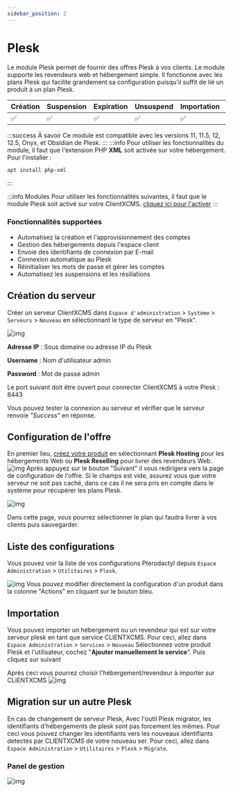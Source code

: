 ```yaml
---
sidebar_position: 2
---
```


# Plesk

Le module Plesk permet de fournir des offres Plesk à vos clients. Le module supporte les revendeurs web et hébergement simple. Il fonctionne avec les plans Plesk qui facilite grandement sa configuration puisqu'il suffit de lié un produit à un plan Plesk.

| Création 	| Suspension 	| Expiration 	| Unsuspend 	| Importation 	| Options 	|  Amélioration 	|
|----------	|------------	|------------	|-----------	|-------------	|---------	|---------	|
|     ✅    	|      ✅     	|      ✅     	|     ✅     	|      ✅      	|    ✅    	|   ✅    	|

:::success À savoir
Ce module est compatible avec les versions 11, 11.5, 12, 12.5, Onyx, et Obsidian de Plesk.
:::
:::info
Pour utiliser les fonctionnalités du module, il faut que l'extension PHP **XML** soit activée sur votre hébergement. Pour l'installer : 
```bash
apt install php-xml
```
:::

:::info Modules
Pour utiliser les fonctionnalités suivantes, il faut que le module Plesk soit activé sur votre ClientXCMS. [cliquez ici pour l'activer](../)
:::
### Fonctionnalités supportées 
- Automatisez la création et l'approvisionnement des comptes
- Gestion des hébergements depuis l'espace client
- Envoie des identifiants de connexion par E-mail
- Connexion automatique au Plesk
- Réinitialiser les mots de passe et gérer les comptes
- Automatisez les suspensions et les résiliations

## Création du serveur

Créer un serveur ClientXCMS dans `Espace d'administration` > `Système` > `Serveurs` > `Nouveau` en sélectionnant le type de serveur en "Plesk". 

![img](https://media.discordapp.net/attachments/926274245225504779/962908593890406430/unknown.png)

**Adresse IP** : Sous domaine ou adresse IP du Plesk

**Username** : Nom d'utilisateur admin

**Password** : Mot de passe admin

Le port suivant doit être ouvert pour connecter ClientXCMS à votre Plesk : 8443

Vous pouvez tester la connexion au serveur et vérifier que le serveur renvoie *"Success"* en réponse.

## Configuration de l'offre
En premier lieu, [créez votre produit](../../store/produits#création) en sélectionnant **Plesk Hosting** pour les hébergements Web ou **Plesk Reselling** pour livrer des revendeurs Web.
![img](https://media.discordapp.net/attachments/926274245225504779/962910219158028318/unknown.png)
Après appuyez sur le bouton "Suivant" il vous redirigera vers la page de configuration de l'offre. Si le champs est vide, assurez vous que votre serveur ne soit pas caché, dans ce cas il ne sera pris en compte dans le système pour récupérer les plans Plesk.

![img](https://media.discordapp.net/attachments/926274245225504779/962911997190610984/unknown.png)

Dans cette page, vous pourrez sélectionner le plan qui faudra livrer à vos clients puis sauvegarder.
## Liste des configurations
Vous pouvez voir la liste de vos configurations Pterodactyl depuis `Espace Administration` > `Utilitaires` > `Plesk`.

![img](https://media.discordapp.net/attachments/926274245225504779/962912787334574100/unknown.png)
Vous pouvez modifier directement la configuration d'un produit dans la colonne "Actions" en cliquant sur le bouton bleu.

## Importation
Vous pouvez importer un hébergement ou un revendeur qui est sur votre serveur plesk en tant que service CLIENTXCMS. Pour ceci, allez dans `Espace Administration` > `Services` > `Nouveau`
Sélectionnez votre produit Plesk et l'utilisateur, cochez "**Ajouter manuellement le service**". Puis cliquez sur suivant


Après ceci vous pourrez choisir l'hébergement/revendeur à importer sur CLIENTXCMS
![img](https://media.discordapp.net/attachments/475073153509490689/1064214847190990928/image.png)
## Migration sur un autre Plesk
En cas de changement de serveur Plesk, Avec l'outil Plesk migrator, les identifiants d'hébergements de plesk sont pas forcement les mêmes. Pour ceci vous pouvez changer les identifiants vers les nouveaux identifiants detectés par CLIENTXCMS de votre nouveau ser.
Pour ceci, allez dans `Espace Administration` > `Utilitaires` > `Plesk` > `Migrate`.

### Panel de gestion
![img](https://media.discordapp.net/attachments/926274245225504779/962913723046047804/unknown.png)
